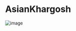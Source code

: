 # AsianKhargosh
![image](https://user-images.githubusercontent.com/79650502/147386624-d9500d10-bb4a-4c0e-9c90-8a835b17b828.png)
